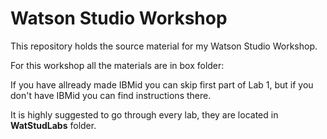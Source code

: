 # Watson Studio Workshop

This repository holds the source material for my Watson Studio Workshop.

For this workshop all the materials are in box folder:

If you have allready made IBMid you can skip first part of Lab 1, but if you don't have IBMid you can find instructions there.

It is highly suggested to go through every lab, they are located in **WatStudLabs** folder.
